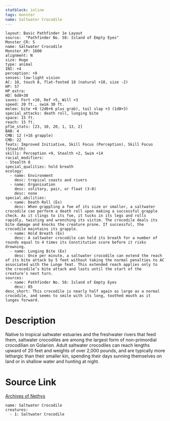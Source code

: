 ```yaml
---
statblock: inline
tags: monster
name: Saltwater Crocodile
---
```

```statblock
layout: Basic Pathfinder 1e Layout
source:  "Pathfinder No. 58: Island of Empty Eyes"
Monster_CR: 5
name: Saltwater Crocodile
Monster_XP: 1600
alignment: N
size: Huge
type: animal
INI: +4
perception: +9
senses: low-light vision
AC: 18, touch 8, flat-footed 18 (natural +10, size -2)
HP: 57
HP_extra: 
HD: 6d8+30
saves: Fort +10, Ref +5, Will +3
speed: 20 ft., swim 30 ft.
melee: bite +8 (2d6+6 plus grab), tail slap +3 (1d8+3)
special_attacks: death roll, lunging bite
space: 15 ft.
reach: 15 ft.
pf1e_stats: [23, 10, 20, 1, 13, 2]
BAB: 4
CMB: 12 (+16 grapple)
CMD: 22
feats: Improved Initiative, Skill Focus (Perception), Skill Focus (Stealth)
skills: Perception +9, Stealth +2, Swim +14
racial_modifiers:
- Stealth 8
special_qualities: hold breath
ecology:
  - name: Environment
    desc: tropical coasts and rivers
  - name: Organisation
    desc: solitary, pair, or float (3-8)
    desc: none
special_abilities:
  - name: Death Roll (Ex)
    desc: When grappling a foe of its size or smaller, a saltwater crocodile can perform a death roll upon making a successful grapple check. As it clings to its foe, it tucks in its legs and rolls rapidly, twisting and wrenching its victim. The crocodile deals its bite damage and knocks the creature prone. If successful, the crocodile maintains its grapple.
  - name: Hold Breath (Ex)
    desc: A saltwater crocodile can hold its breath for a number of rounds equal to 4 times its Constitution score before it risks drowning.
  - name: Lunging Bite (Ex)
    desc: Once per minute, a saltwater crocodile can extend the reach of its bite attack by 5 feet without taking the normal penalties to AC associated with the Lunge feat. This extended reach applies only to the crocodile’s bite attack and lasts until the start of the creature’s next turn.
sources:
  - name: Pathfinder No. 58: Island of Empty Eyes
    desc: 85
desc_short: This crocodile is nearly half again as large as a normal crocodile, and seems to smile with its long, toothed mouth as it lunges forward.
```
# Description
Native to tropical saltwater estuaries and the freshwater rivers that feed them, saltwater crocodiles are among the largest form of non-primordial crocodilian on Golarion. Adult saltwater crocodiles can reach lengths upward of 20 feet and weights of over 2,000 pounds, and are typically more lethargic than their smaller kin, spending their days sunning themselves on land or in shallow water and hunting at night.
# Source Link
[Archives of Nethys](https://aonprd.com/MonsterDisplay.aspx?ItemName=Saltwater%20Crocodile)
```encounter-table
name: Saltwater Crocodile
creatures:
  - 1: Saltwater Crocodile
```
